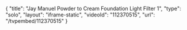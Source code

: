 {
    "title": "Jay Manuel Powder to Cream Foundation  Light Filter 1",
    "type": "solo",
    "layout": "iframe-static",
    "videoId": "112370515",
    "url": "\/tvpembed\/112370515"
}
